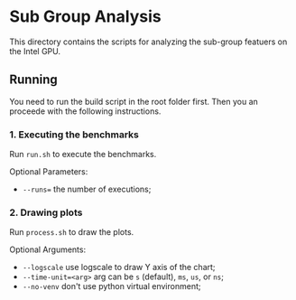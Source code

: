 # Sub Group Analysis
This directory contains the scripts for analyzing the sub-group featuers on the Intel GPU.

## Running
You need to run the build script in the root folder first.
Then you an proceede with the following instructions.

### 1. Executing the benchmarks
Run `run.sh` to execute the benchmarks.

Optional Parameters:
- `--runs=` the number of executions;
### 2. Drawing plots
Run `process.sh` to draw the plots.

Optional Arguments:
- `--logscale` use logscale to draw Y axis of the chart;
- `--time-unit=<arg>` arg can be `s` (default), `ms`, `us`, or `ns`;
- `--no-venv` don't use python virtual environment;